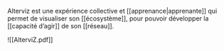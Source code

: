 Alterviz est une expérience collective et [[apprenance|apprenante]] qui permet de visualiser son [[écosystème]], pour pouvoir développer la [[capacité d’agir]] de son [[réseau]]. 

![[AlterviZ.pdf]]